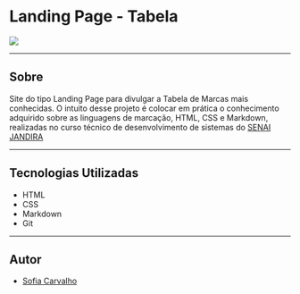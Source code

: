 # Landing Page - Tabela

![](./img/Captura%20de%20Tela%202024-09-04%20%C3%A0s%2015.44.18.png)

---
## Sobre
Site do tipo Landing Page para divulgar a Tabela de Marcas mais conhecidas.
O intuito desse projeto é colocar em prática o conhecimento adquirido sobre as linguagens de marcação, HTML, CSS e Markdown, realizadas no curso técnico de desenvolvimento de sistemas do [SENAI JANDIRA](https://sp.senai.br/unidade/jandira/)

---

## Tecnologias Utilizadas
- HTML
- CSS
- Markdown
- Git

---

## Autor
- [Sofia Carvalho](https://www.linkedin.com/in/sofia-de-souza-carvalho-ba800b29b/)